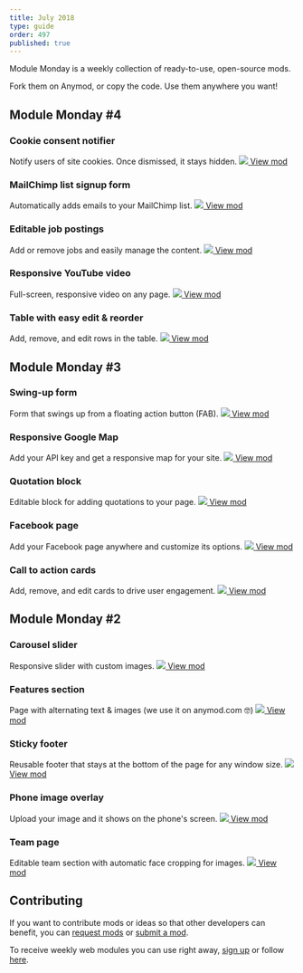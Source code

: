 ```yaml
---
title: July 2018
type: guide
order: 497
published: true
---
```


Module Monday is a weekly collection of ready-to-use, open-source mods.

Fork them on Anymod, or copy the code. Use them anywhere you want!

## Module Monday #4

### Cookie consent notifier
Notify users of site cookies. Once dismissed, it stays hidden.
<a href="https://anymod.com/mod/anddn?v=20">
  <img src="https://res.cloudinary.com/component/image/upload/v1531358306/cookie_vjk7tk.gif"/>
</a>
<a class="button" href="https://anymod.com/mod/anddn?v=20">View mod</a>

### MailChimp list signup form
Automatically adds emails to your MailChimp list.
<a href="https://anymod.com/mod/rdllk?v=20">
  <img src="https://res.cloudinary.com/component/image/upload/v1531358306/mailchimp-signup_phobz1.png"/>
</a>
<a class="button" href="https://anymod.com/mod/rdllk?v=20">View mod</a>

### Editable job postings
Add or remove jobs and easily manage the content.
<a href="https://anymod.com/mod/onmmk?v=20">
  <img src="https://res.cloudinary.com/component/image/upload/v1531358306/job-posting_c5jsep.png"/>
</a>
<a class="button" href="https://anymod.com/mod/onmmk?v=20">View mod</a>

### Responsive YouTube video
Full-screen, responsive video on any page.
<a href="https://anymod.com/mod/mordb?v=20">
  <img src="https://res.cloudinary.com/component/image/upload/v1531358307/youtube_l3iqku.png"/>
</a>
<a class="button" href="https://anymod.com/mod/mordb?v=20">View mod</a>

### Table with easy edit & reorder
Add, remove, and edit rows in the table.
<a href="https://anymod.com/mod/dbnnm?v=20">
  <img src="https://res.cloudinary.com/component/image/upload/v1531358306/table_jd5ssu.png"/>
</a>
<a class="button" href="https://anymod.com/mod/dbnnm?v=20">View mod</a>

## Module Monday #3

### Swing-up form
Form that swings up from a floating action button (FAB).
<a href="https://anymod.com/mod/rdokl?v=20">
  <img src="https://res.cloudinary.com/component/image/upload/v1531154005/form_o6gpp4.gif" style="max-width: 400px;"/>
</a>
<a class="button" href="https://anymod.com/mod/rdokl?v=20">View mod</a>

### Responsive Google Map
Add your API key and get a responsive map for your site.
<a href="https://anymod.com/mod/moamb?v=20">
  <img src="https://res.cloudinary.com/component/image/upload/v1531154005/map_bwlxo1.png"/>
</a>
<a class="button" href="https://anymod.com/mod/moamb?v=20">View mod</a>

### Quotation block
Editable block for adding quotations to your page.
<a href="https://anymod.com/mod/anrlm?v=20">
  <img src="https://res.cloudinary.com/component/image/upload/v1531154004/quotation_m9fhs3.png"/>
</a>
<a class="button" href="https://anymod.com/mod/anrlm?v=20">View mod</a>

### Facebook page
Add your Facebook page anywhere and customize its options.
<a href="https://anymod.com/mod/dbdob?v=20">
  <img src="https://res.cloudinary.com/component/image/upload/v1531154005/facebook_vsz8jt.png"/>
</a>
<a class="button" href="https://anymod.com/mod/dbdob?v=20">View mod</a>

### Call to action cards
Add, remove, and edit cards to drive user engagement.
<a href="https://anymod.com/mod/moadk?v=20">
  <img src="https://res.cloudinary.com/component/image/upload/v1531154005/call-to-action_vaneml.png"/>
</a>
<a class="button" href="https://anymod.com/mod/moadk?v=20">View mod</a>

## Module Monday #2

### Carousel slider
Responsive slider with custom images.
<a href="https://anymod.com/mod/dbdkb?v=20">
  <img src="https://res.cloudinary.com/component/image/upload/v1530209769/slider_gspret.gif"/>
</a>
<a class="button" href="https://anymod.com/mod/dbdkb?v=20">View mod</a>

### Features section
Page with alternating text & images (we use it on anymod.com 🤓)
<a href="https://anymod.com/mod/rdoll?v=20">
  <img src="https://res.cloudinary.com/component/image/upload/v1530209760/feature_c2ehuy.png"/>
</a>
<a class="button" href="https://anymod.com/mod/rdoll?v=20">View mod</a>

### Sticky footer
Reusable footer that stays at the bottom of the page for any window size.
<a href="https://anymod.com/mod/ondrb?v=20">
  <img src="https://res.cloudinary.com/component/image/upload/v1530209760/footer_uqioxn.png"/>
</a>
<a class="button" href="https://anymod.com/mod/ondrb?v=20">View mod</a>

### Phone image overlay
Upload your image and it shows on the phone's screen.
<a href="https://anymod.com/mod/rdoal?v=20">
  <img src="https://res.cloudinary.com/component/image/upload/v1530209760/phone_overlay_es4ezp.png"/>
</a>
<a class="button" href="https://anymod.com/mod/rdoal?v=20">View mod</a>

### Team page
Editable team section with automatic face cropping for images.
<a href="https://anymod.com/mod/moalk?v=20">
  <img src="https://res.cloudinary.com/component/image/upload/v1530209760/team_page_ij8ypx.png"/>
</a>
<a class="button" href="https://anymod.com/mod/moalk?v=20">View mod</a>

## Contributing
If you want to contribute mods or ideas so that other developers can benefit, you can [request mods](https://guide.anymod.com/v1/community/requests.html) or [submit a mod](https://guide.anymod.com/v1/community/contributing.html).

To receive weekly web modules you can use right away, [sign up](https://anymod.com) or follow [here](https://medium.com/anymod).